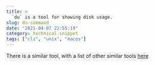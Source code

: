```yaml
---
title: >
  `du` is a tool for showing disk usage.
slug: du-command
date: "2021-04-07 22:55:19"
category: technical.snippet
tags: ["cli", "unix", "macos"]
---
```


There is a similar tool, with a list of other similar tools
[here](https://dev.yorhel.nl/ncdu)
